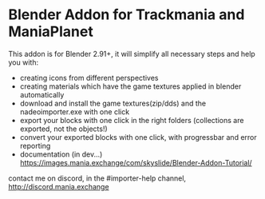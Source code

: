 # Blender Addon for Trackmania and ManiaPlanet
This addon is for Blender 2.91+, it will simplify all necessary steps and help you with:
- creating icons from different perspectives
- creating materials which have the game textures applied in blender automatically
- download and install the game textures(zip/dds) and the nadeoimporter.exe with one click
- export your blocks with one click in the right folders (collections are exported, not the objects!)
- convert your exported blocks with one click, with progressbar and error reporting
- documentation (in dev...) https://images.mania.exchange/com/skyslide/Blender-Addon-Tutorial/

contact me on discord, in the #importer-help channel, http://discord.mania.exchange


